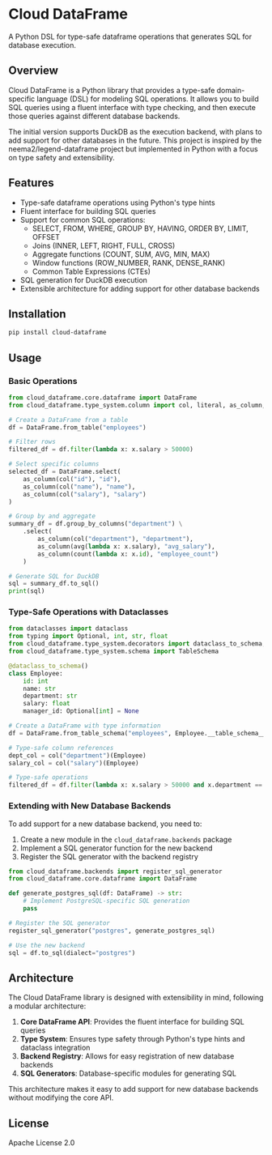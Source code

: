# Cloud DataFrame

A Python DSL for type-safe dataframe operations that generates SQL for database execution.

## Overview

Cloud DataFrame is a Python library that provides a type-safe domain-specific language (DSL) for modeling SQL operations. It allows you to build SQL queries using a fluent interface with type checking, and then execute those queries against different database backends.

The initial version supports DuckDB as the execution backend, with plans to add support for other databases in the future. This project is inspired by the neema2/legend-dataframe project but implemented in Python with a focus on type safety and extensibility.

## Features

- Type-safe dataframe operations using Python's type hints
- Fluent interface for building SQL queries
- Support for common SQL operations:
  - SELECT, FROM, WHERE, GROUP BY, HAVING, ORDER BY, LIMIT, OFFSET
  - Joins (INNER, LEFT, RIGHT, FULL, CROSS)
  - Aggregate functions (COUNT, SUM, AVG, MIN, MAX)
  - Window functions (ROW_NUMBER, RANK, DENSE_RANK)
  - Common Table Expressions (CTEs)
- SQL generation for DuckDB execution
- Extensible architecture for adding support for other database backends

## Installation

```bash
pip install cloud-dataframe
```

## Usage

### Basic Operations

```python
from cloud_dataframe.core.dataframe import DataFrame
from cloud_dataframe.type_system.column import col, literal, as_column, sum, avg, count

# Create a DataFrame from a table
df = DataFrame.from_table("employees")

# Filter rows
filtered_df = df.filter(lambda x: x.salary > 50000)

# Select specific columns
selected_df = DataFrame.select(
    as_column(col("id"), "id"),
    as_column(col("name"), "name"),
    as_column(col("salary"), "salary")
)

# Group by and aggregate
summary_df = df.group_by_columns("department") \
    .select(
        as_column(col("department"), "department"),
        as_column(avg(lambda x: x.salary), "avg_salary"),
        as_column(count(lambda x: x.id), "employee_count")
    )

# Generate SQL for DuckDB
sql = summary_df.to_sql()
print(sql)
```

### Type-Safe Operations with Dataclasses

```python
from dataclasses import dataclass
from typing import Optional, int, str, float
from cloud_dataframe.type_system.decorators import dataclass_to_schema, col
from cloud_dataframe.type_system.schema import TableSchema

@dataclass_to_schema()
class Employee:
    id: int
    name: str
    department: str
    salary: float
    manager_id: Optional[int] = None

# Create a DataFrame with type information
df = DataFrame.from_table_schema("employees", Employee.__table_schema__)

# Type-safe column references
dept_col = col("department")(Employee)
salary_col = col("salary")(Employee)

# Type-safe operations
filtered_df = df.filter(lambda x: x.salary > 50000 and x.department == "Engineering")
```

### Extending with New Database Backends

To add support for a new database backend, you need to:

1. Create a new module in the `cloud_dataframe.backends` package
2. Implement a SQL generator function for the new backend
3. Register the SQL generator with the backend registry

```python
from cloud_dataframe.backends import register_sql_generator
from cloud_dataframe.core.dataframe import DataFrame

def generate_postgres_sql(df: DataFrame) -> str:
    # Implement PostgreSQL-specific SQL generation
    pass

# Register the SQL generator
register_sql_generator("postgres", generate_postgres_sql)

# Use the new backend
sql = df.to_sql(dialect="postgres")
```

## Architecture

The Cloud DataFrame library is designed with extensibility in mind, following a modular architecture:

1. **Core DataFrame API**: Provides the fluent interface for building SQL queries
2. **Type System**: Ensures type safety through Python's type hints and dataclass integration
3. **Backend Registry**: Allows for easy registration of new database backends
4. **SQL Generators**: Database-specific modules for generating SQL

This architecture makes it easy to add support for new database backends without modifying the core API.

## License

Apache License 2.0
